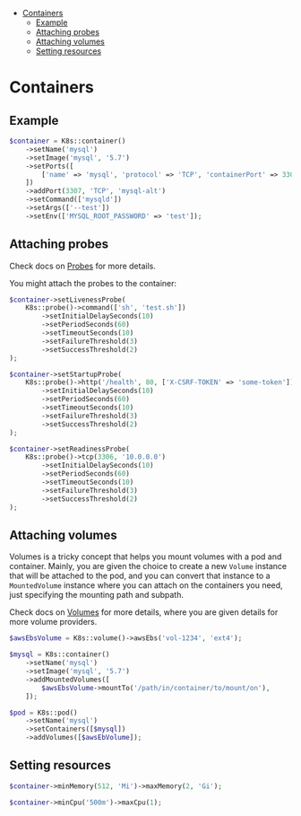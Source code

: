 - [Containers](#containers)
  - [Example](#example)
  - [Attaching probes](#attaching-probes)
  - [Attaching volumes](#attaching-volumes)
  - [Setting resources](#setting-resources)

# Containers

## Example

```php
$container = K8s::container()
    ->setName('mysql')
    ->setImage('mysql', '5.7')
    ->setPorts([
        ['name' => 'mysql', 'protocol' => 'TCP', 'containerPort' => 3306],
    ])
    ->addPort(3307, 'TCP', 'mysql-alt')
    ->setCommand(['mysqld'])
    ->setArgs(['--test'])
    ->setEnv(['MYSQL_ROOT_PASSWORD' => 'test']);
```

## Attaching probes

Check docs on [Probes](Probes.md) for more details.

You might attach the probes to the container:

```php
$container->setLivenessProbe(
    K8s::probe()->command(['sh', 'test.sh'])
        ->setInitialDelaySeconds(10)
        ->setPeriodSeconds(60)
        ->setTimeoutSeconds(10)
        ->setFailureThreshold(3)
        ->setSuccessThreshold(2)
);

$container->setStartupProbe(
    K8s::probe()->http('/health', 80, ['X-CSRF-TOKEN' => 'some-token'])
        ->setInitialDelaySeconds(10)
        ->setPeriodSeconds(60)
        ->setTimeoutSeconds(10)
        ->setFailureThreshold(3)
        ->setSuccessThreshold(2)
);

$container->setReadinessProbe(
    K8s::probe()->tcp(3306, '10.0.0.0')
        ->setInitialDelaySeconds(10)
        ->setPeriodSeconds(60)
        ->setTimeoutSeconds(10)
        ->setFailureThreshold(3)
        ->setSuccessThreshold(2)
);
```

## Attaching volumes

Volumes is a tricky concept that helps you mount volumes with a pod and container. Mainly, you are given the choice to create a new `Volume` instance that will be attached to the pod, and you can convert that instance to a `MountedVolume` instance where you can attach on the containers you need, just specifying the mounting path and subpath.

Check docs on [Volumes](Volumes.md) for more details, where you are given details for more volume providers.

```php
$awsEbsVolume = K8s::volume()->awsEbs('vol-1234', 'ext4');

$mysql = K8s::container()
    ->setName('mysql')
    ->setImage('mysql', '5.7')
    ->addMountedVolumes([
        $awsEbsVolume->mountTo('/path/in/container/to/mount/on'),
    ]);

$pod = K8s::pod()
    ->setName('mysql')
    ->setContainers([$mysql])
    ->addVolumes([$awsEbVolume]);
```

## Setting resources

```php
$container->minMemory(512, 'Mi')->maxMemory(2, 'Gi');

$container->minCpu('500m')->maxCpu(1);
```
